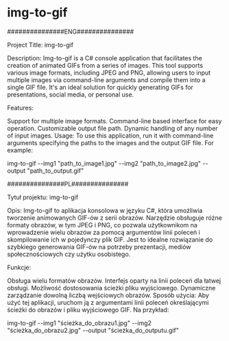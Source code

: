 # img-to-gif

###############ENG###############

Project Title: img-to-gif


Description:
Img-to-gif is a C# console application that facilitates the creation of animated GIFs from a series of images. This tool supports various image formats, including JPEG and PNG, allowing users to input multiple images via command-line arguments and compile them into a single GIF file. It's an ideal solution for quickly generating GIFs for presentations, social media, or personal use.

Features:

Support for multiple image formats.
Command-line based interface for easy operation.
Customizable output file path.
Dynamic handling of any number of input images.
Usage:
To use this application, run it with command-line arguments specifying the paths to the images and the output GIF file. For example:


img-to-gif --img1 "path_to_image1.jpg" --img2 "path_to_image2.jpg" --output "path_to_output.gif"


###############PL###############

Tytuł projektu: img-to-gif


Opis:
Img-to-gif to aplikacja konsolowa w języku C#, która umożliwia tworzenie animowanych GIF-ów z serii obrazów. Narzędzie obsługuje różne formaty obrazów, w tym JPEG i PNG, co pozwala użytkownikom na wprowadzenie wielu obrazów za pomocą argumentów linii poleceń i skompilowanie ich w pojedynczy plik GIF. Jest to idealne rozwiązanie do szybkiego generowania GIF-ów na potrzeby prezentacji, mediów społecznościowych czy użytku osobistego.

Funkcje:

Obsługa wielu formatów obrazów.
Interfejs oparty na linii poleceń dla łatwej obsługi.
Możliwość dostosowania ścieżki pliku wyjściowego.
Dynamiczne zarządzanie dowolną liczbą wejściowych obrazów.
Sposób użycia:
Aby użyć tej aplikacji, uruchom ją z argumentami linii poleceń określającymi ścieżki do obrazów i pliku wyjściowego GIF. Na przykład:


img-to-gif --img1 "ścieżka_do_obrazu1.jpg" --img2 "ścieżka_do_obrazu2.jpg" --output "ścieżka_do_outputu.gif"
